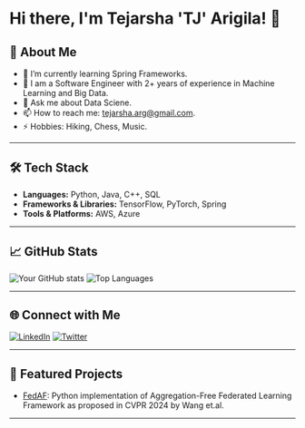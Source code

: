 # Hi there, I'm Tejarsha 'TJ' Arigila! 👋

## 🚀 About Me
- 🌱 I’m currently learning Spring Frameworks.
- 💼 I am a Software Engineer with 2+ years of experience in Machine Learning and Big Data.
- 💬 Ask me about Data Sciene.
- 📫 How to reach me: tejarsha.arg@gmail.com.
- ⚡ Hobbies: Hiking, Chess, Music.

---

## 🛠️ Tech Stack
- **Languages:** Python, Java, C++, SQL
- **Frameworks & Libraries:** TensorFlow, PyTorch, Spring
- **Tools & Platforms:** AWS, Azure

---

## 📈 GitHub Stats
![Your GitHub stats](https://github-readme-stats.vercel.app/api?username=tejarshaarigila&show_icons=true&theme=radical)
![Top Languages](https://github-readme-stats.vercel.app/api/top-langs/?username=tejarshaarigila&layout=compact&theme=radical)

---

## 🌐 Connect with Me
[![LinkedIn](https://img.shields.io/badge/-LinkedIn-blue?style=flat-square&logo=LinkedIn&logoColor=white)](https://www.linkedin.com/in/tejarsha)
[![Twitter](https://img.shields.io/badge/-Twitter-blue?style=flat-square&logo=Twitter&logoColor=white)](https://twitter.com/TejarshaA)

---

## 🌟 Featured Projects
- [FedAF](https://github.com/tejarshaarigila/fedaf): Python implementation of Aggregation-Free Federated Learning Framework as proposed in CVPR 2024 by Wang et.al.

---
